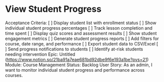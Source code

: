 # View Student Progress

Acceptance Criteria: [ ] Display student list with enrollment status
[ ] Show individual student progress percentages
[ ] Track lesson completion and time spent
[ ] Display quiz scores and assessment results
[ ] Show student engagement metrics
[ ] Generate student progress reports
[ ] Add filters for course, date range, and performance
[ ] Export student data to CSV/Excel
[ ] Send progress notifications to students
[ ] Identify at-risk students needing intervention
Epic: Untitled (https://www.notion.so/21ba91a7eae681bd92dbe9f6e193a1be?pvs=21)
Module: Course Management
Status: Backlog
User Story: As an admin, I want to monitor individual student progress and performance across courses.